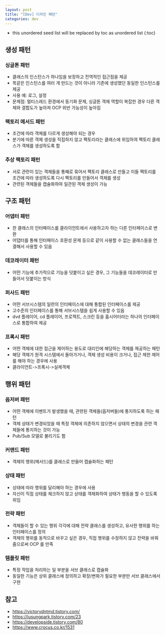 ```yaml
---
layout: post
title: "[Dev] 디자인 패턴"
categories: dev
---
```


* this unordered seed list will be replaced by toc as unordered list
{:toc}

## 생성 패턴

### 싱글톤 패턴

- 클래스의 인스턴스가 하나임을 보장하고 전역적인 접근점을 제공
- 똑같은 인스턴스를 여러 개 만드는 것이 아니라 기존에 생성했던 동일한 인스턴스를 제공
- 사용 예: 로그, 설정
- 문제점: 멀티스레드 환경에서 동기화 문제, 싱글톤 객체 역할이 복잡한 경우 다른 객체와 결합도가 높아져 OCP 위반 가능성이 높아짐

### 팩토리 메서드 패턴

- 조건에 따라 객체를 다르게 생성해야 되는 경우
- 분기에 따른 객체 생성을 직접하지 않고 팩토리라는 클래스에 위임하여 팩토리 클래스가 객체를 생성하도록 함

### 추상 팩토리 패턴

- 서로 관련이 있는 객체들을 통째로 묶어서 팩토리 클래스로 만들고 이들 팩토리를 조건에 따라 생성하도록 다시 팩토리를 만들어서 객체를 생성
- 관련된 객체들을 캡슐화하여 일관된 객체 생성이 가능

## 구조 패턴

### 어댑터 패턴

- 한 클래스의 인터페이스를 클라이언트에서 사용하고자 하는 다른 인터페이스로 변환
- 어댑터를 통해 인터페이스 호환성 문제 등으로 같이 사용할 수 없는 클래스들을 연결해서 사용할 수 있음

### 데코레이터 패턴

- 어떤 기능에 추가적으로 기능을 덧붙이고 싶은 경우, 그 기능들을 데코레이터로 만들어서 덧붙이는 방식

### 퍼사드 패턴

- 어떤 서브시스템의 일련의 인터페이스에 대해 통합된 인터페이스를 제공
- 고수준의 인터페이스를 통해 서브시스템을 쉽게 사용할 수 있음
- dvd 플레이어, cd 플레이어, 프로젝트, 스크린 등을 홈시어터라는 하나의 인터페이스로 통합하여 제공

### 프록시 패턴

- 어떤 객체에 대한 접근을 제어하는 용도로 대리인에 해당하는 객체를 제공하는 패턴
- 해당 객체가 원격 시스템에서 돌아가거나, 객체 생성 비용이 크거나, 접근 제한 제어를 해야 하는 경우에 사용
- 클라이언트->프록시->실제객체

## 행위 패턴

### 옵저버 패턴

- 어떤 객체에 이벤트가 발생했을 때, 관련된 객체들(옵저버들)에 통지하도록 하는 패턴
- 객체 상태가 변경되었을 때 특정 객체에 의존하지 않으면서 상태의 변경을 관련 객체들에 통지하는 것이 가능
- Pub/Sub 모델로 불리기도 함

### 커맨드 패턴

- 객체의 행위(메서드)를 클래스로 만들어 캡슐화하는 패턴

### 상태 패턴

- 상태에 따라 행위를 달리해야 하는 경우에 사용
- 자신이 직접 상태를 체크하지 않고 상태를 객체화하여 상태가 행동을 할 수 있도록 위임

### 전략 패턴

- 객체들이 할 수 있는 행위 각각에 대해 전략 클래스를 생성하고, 유사한 행위를 하는 인터페이스를 정의
- 객체의 행위를 동적으로 바꾸고 싶은 경우, 직접 행위를 수정하지 않고 전략을 바꿔줌으로써 OCP 를 만족

### 템플릿 패턴

- 특정 작업을 처리하는 일 부분을 서브 클래스로 캡슐화
- 동일한 기능은 상위 클래스에 정의하고 확장/변화가 필요한 부분만 서브 클래스에서 구현

## 참고

- <https://victorydntmd.tistory.com/>
- <https://jusungpark.tistory.com/23>
- <https://developside.tistory.com/80>
- <https://www.crocus.co.kr/1531>